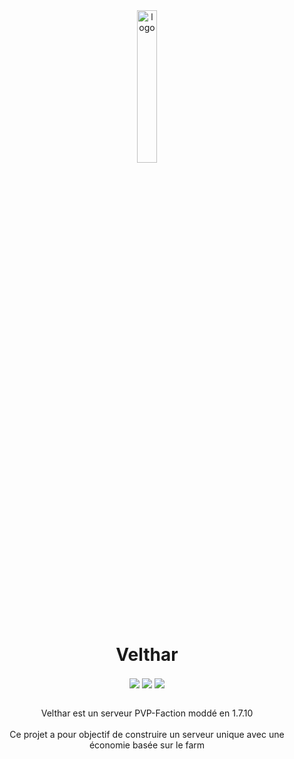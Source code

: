 <div align="center">

<img src="https://i.imgur.com/ZPqXzKb.png" alt="logo" style="width:25%">

# Velthar

<div align="center" >
  <img align="center" src="https://img.shields.io/badge/minecraft-1.7.10-blue">
  <img align="center" src="https://img.shields.io/badge/maintainer-Venusia-orange">
  <img align="center" src="https://img.shields.io/maintenance/yes/9999">
</div>

<br>

Velthar est un serveur PVP-Faction moddé en 1.7.10
<br><br>
Ce projet a pour objectif de construire un serveur unique avec une économie basée sur le farm
